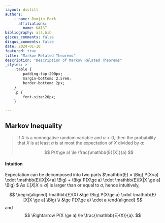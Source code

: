 ```yaml
---
layout: distill
authors: 
    - name: Bumjin Park
      affiliations:
        name: KAIST
bibliography: all.bib
giscus_comments: false
disqus_comments: false
date: 2024-01-10
featured: true
title: "Markov Related Theorems"
description: "Description of Markov Related Theorems"
_styles: >
    .table {
        padding-top:200px;
        margin-bottom: 2.5rem;
        border-bottom: 2px;
    }
    .p {
        font-size:20px;
    }

---
```


## Markov Inequality 

<blockquote>

If $X$ is a nonnegative random variable and $a>0$, then the probability that $X$ is at least $a$ is at most the expectation of $X$ divided by $a$:

$$
P(X\ge a) \le \frac{\mathbb{E}[X]}{a}
$$
</blockquote>

#### Intuition 

Expectation can be decomposed into two parts 
$\mathbb{E} = \Big( P(X<a) \cdot \mathbb{E}[X|X<a] \Big) + \Big( P(X\ge a) \cdot \mathbb{E}[X|X \ge a] \Big) $ 
As $\mathbb{E}[X|X \ge a]$ is larger than or equal to $a$, hence intuitively, 

$$
\begin{aligned}
\mathbb{E}(X) 
&\ge \Big( P(X\ge a) \cdot \mathbb{E}[X|X \ge a] \Big) \\ 
&\ge  P(X\ge a) \cdot a 
\end{aligned}
$$
and 
$$
\Rightarrow P(X \ge a) \le \frac{\mathbb{E}(X)}{a}.
$$